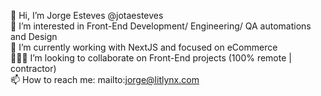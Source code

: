 👋 Hi, I’m Jorge Esteves @jotaesteves<br>👀 I’m interested in Front-End Development/ Engineering/ QA automations and Design<br>🌱 I’m currently working with NextJS and focused on eCommerce <br>👨🏻‍💻 I’m looking to collaborate on Front-End projects (100% remote | contractor)<br>📫 How to reach me: mailto:jorge@litlynx.com <br>
